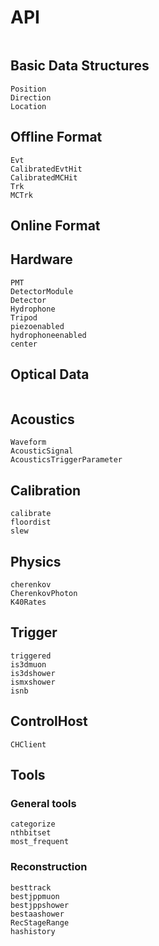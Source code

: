 # API


```@index
```

## Basic Data Structures

```@docs
Position
Direction
Location
```

## Offline Format
```@docs
Evt
CalibratedEvtHit
CalibratedMCHit
Trk
MCTrk

```

## Online Format

## Hardware

```@docs
PMT
DetectorModule
Detector
Hydrophone
Tripod
piezoenabled
hydrophoneenabled
center
```

## Optical Data
```@docs

```

## Acoustics

```@docs
Waveform
AcousticSignal
AcousticsTriggerParameter
```

## Calibration
```@docs
calibrate
floordist
slew
```

## Physics
```@docs
cherenkov
CherenkovPhoton
K40Rates
```

## Trigger
```@docs
triggered
is3dmuon
is3dshower
ismxshower
isnb
```

## ControlHost
```@docs
CHClient
```

## Tools

### General tools
```@docs
categorize
nthbitset
most_frequent
```

### Reconstruction
```@docs
besttrack
bestjppmuon
bestjppshower
bestaashower
RecStageRange
hashistory
```
